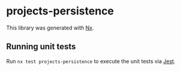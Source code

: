 # projects-persistence

This library was generated with [Nx](https://nx.dev).

## Running unit tests

Run `nx test projects-persistence` to execute the unit tests via [Jest](https://jestjs.io).
